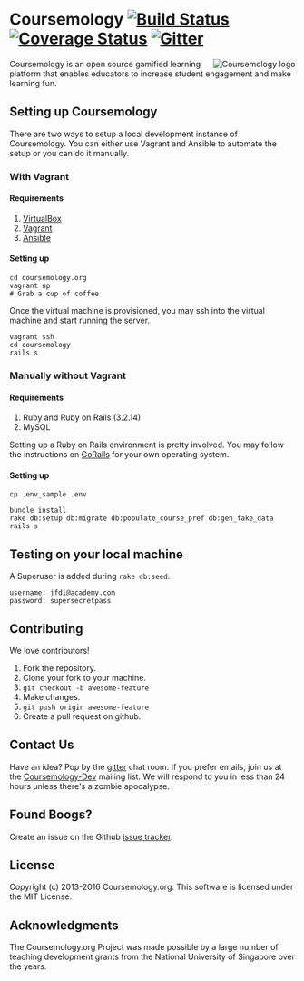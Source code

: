 # Coursemology [![Build Status](https://travis-ci.org/Coursemology/coursemology.org.svg?branch=development)](https://travis-ci.org/Coursemology/coursemology.org) [![Coverage Status](https://coveralls.io/repos/Coursemology/coursemology.org/badge.png)](https://coveralls.io/r/Coursemology/coursemology.org) [![Gitter](https://badges.gitter.im/Join%20Chat.svg)](https://gitter.im/Coursemology/coursemology.org?utm_source=badge&utm_medium=badge&utm_campaign=pr-badge&utm_content=badge)


<a href="http://coursemology.org"><img src="https://raw.githubusercontent.com/Coursemology/coursemology.org/development/public/images/coursemology_logo_landscape_100.png"
 alt="Coursemology logo" title="Coursemology" align="right" /></a>

Coursemology is an open source gamified learning platform that enables educators to increase student engagement and make learning fun.

## Setting up Coursemology

There are two ways to setup a local development instance of Coursemology. You can either use Vagrant and Ansible to automate the setup or you can do it manually.

### With Vagrant

#### Requirements

1. [VirtualBox](https://www.virtualbox.org/)
2. [Vagrant](https://www.vagrantup.com/)
3. [Ansible](http://docs.ansible.com/intro_installation.html)

#### Setting up

    cd coursemology.org
    vagrant up
    # Grab a cup of coffee

Once the virtual machine is provisioned, you may ssh into the virtual machine and start running the server.

    vagrant ssh
    cd coursemology
    rails s

### Manually without Vagrant

#### Requirements

1. Ruby and Ruby on Rails (3.2.14)
2. MySQL

Setting up a Ruby on Rails environment is pretty involved. You may follow the instructions on [GoRails](https://gorails.com/setup/osx/10.10-yosemite) for your own operating system.

#### Setting up

    cp .env_sample .env

    bundle install
    rake db:setup db:migrate db:populate_course_pref db:gen_fake_data
    rails s

## Testing on your local machine

A Superuser is added during `rake db:seed`.

    username: jfdi@academy.com
    password: supersecretpass

## Contributing

We love contributors!

1. Fork the repository.
2. Clone your fork to your machine.
3. `git checkout -b awesome-feature`
4. Make changes.
5. `git push origin awesome-feature`
6. Create a pull request on github.

## Contact Us

Have an idea? Pop by the [gitter](https://gitter.im/Coursemology/coursemology.org) chat room. If you prefer emails, join us at the [Coursemology-Dev](https://groups.google.com/forum/#!forum/coursemology-dev) mailing list. We will respond to you in less than 24 hours unless there's a zombie apocalypse.

## Found Boogs?

Create an issue on the Github [issue tracker](https://github.com/Coursemology/coursemology.org/issues).

## License

Copyright (c) 2013-2016 Coursemology.org. This software is licensed under the MIT License.

## Acknowledgments

The Coursemology.org Project was made possible by a large number of teaching development grants from the National University of Singapore over the years. 
